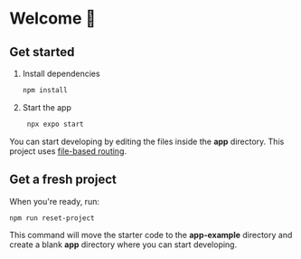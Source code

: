 # Welcome  👋


## Get started

1. Install dependencies

   ```bash
   npm install
   ```

2. Start the app

   ```bash
    npx expo start
   ```


You can start developing by editing the files inside the **app** directory. This project uses [file-based routing](https://docs.expo.dev/router/introduction).

## Get a fresh project

When you're ready, run:

```bash
npm run reset-project
```

This command will move the starter code to the **app-example** directory and create a blank **app** directory where you can start developing.



